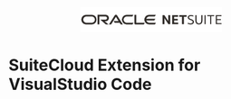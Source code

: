 <p align="center"><a href="#"><img width="250" src="./media/oracle_netsuite_logo.png"></a></p>

# SuiteCloud Extension for VisualStudio Code
